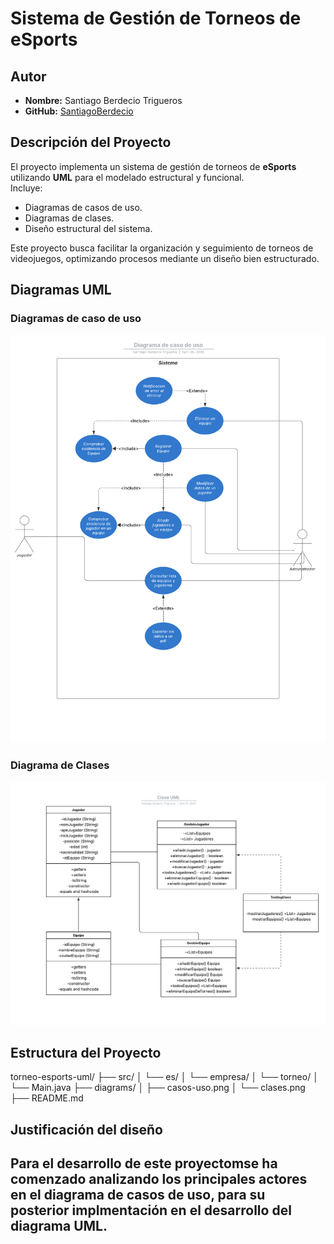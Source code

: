 # Sistema de Gestión de Torneos de eSports

## Autor
- **Nombre:** Santiago Berdecio Trigueros  
- **GitHub:** [SantiagoBerdecio](https://github.com/SantiagoBerdecio)

## Descripción del Proyecto
El proyecto implementa un sistema de gestión de torneos de **eSports** utilizando **UML** para el modelado estructural y funcional.  
Incluye:
- Diagramas de casos de uso.
- Diagramas de clases.
- Diseño estructural del sistema.

Este proyecto busca facilitar la organización y seguimiento de torneos de videojuegos, optimizando procesos mediante un diseño bien estructurado.

## Diagramas UML
### Diagramas de caso de uso
![Diagrama de casos de uso](diagrams/casos-usos.png)

### Diagrama de Clases
![Diagrama de Clases](diagrams/clases.png)

## Estructura del Proyecto
torneo-esports-uml/ ├── src/ │ └── es/ │ └── empresa/ │ └── torneo/ │ └── Main.java ├── diagrams/ │ ├── casos-uso.png │ └── clases.png ├── README.md

## Justificación del diseño
Para el desarrollo de este proyectomse ha comenzado analizando los principales actores en el diagrama de casos de uso, para su posterior implmentación en el desarrollo del diagrama UML.
---
